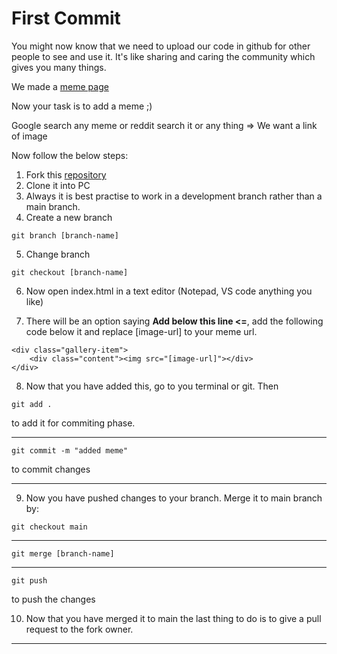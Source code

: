 # First Commit

You might now know that we need to upload our code in github for other people to see and use it. It's like sharing and caring the community which gives you many things. 


We made a [meme page](https://joshi008.github.io/gitify-meme/)

Now your task is to add a meme ;) 

Google search any meme or reddit search it or any thing => We want a link of image

Now follow the below steps:

1. Fork this [repository](https://github.com/joshi008/gitify-meme)
2. Clone it into PC
3. Always it is best practise to work in a development branch rather than a main branch.
4. Create a new branch 
```
git branch [branch-name]
```
5. Change branch
```
git checkout [branch-name]
```

6. Now open index.html in a text editor (Notepad, VS code anything you like)

7. There will be an option saying **Add below this line <=**, add the following code below it and replace [image-url] to your meme url. 

```
<div class="gallery-item">
    <div class="content"><img src="[image-url]"></div>
</div>
```

 8. Now that you have added this, go to you terminal or git. Then 

```
git add .
```
to add it for commiting phase.

-----------

```
git commit -m "added meme"
```
to commit changes

-----------


 9. Now you have pushed changes to your branch. Merge it to main branch by: 

```
git checkout main
```
-----------
```
git merge [branch-name]
```

----------
```
git push
```
to push the changes

 10. Now that you have merged it to main the last thing to do is to give a pull request to the fork owner. 

-----------